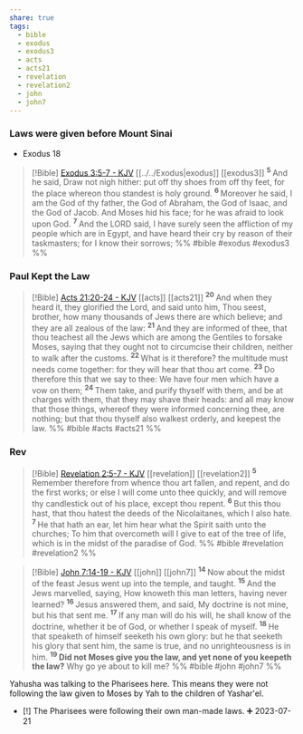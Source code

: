 ```yaml
---
share: true
tags:
  - bible
  - exodus
  - exodus3
  - acts
  - acts21
  - revelation
  - revelation2
  - john
  - john7
---
```




### Laws were given before Mount Sinai

- Exodus 18 


> [!Bible] [Exodus 3:5-7 - KJV](https://bible-api.com/exo+3:5-7?translation=kjv) [[../../Exodus|exodus]] [[exodus3]]
>  <sup> **5** </sup>And he said, Draw not nigh hither: put off thy shoes from off thy feet, for the place whereon thou standest is holy ground. <sup> **6** </sup>Moreover he said, I am the God of thy father, the God of Abraham, the God of Isaac, and the God of Jacob. And Moses hid his face; for he was afraid to look upon God. <sup> **7** </sup>And the LORD said, I have surely seen the affliction of my people which are in Egypt, and have heard their cry by reason of their taskmasters; for I know their sorrows;
 %% #bible #exodus #exodus3 %%


### Paul Kept the Law
> [!Bible] [Acts 21:20-24 - KJV](https://bible-api.com/Acts+21:20-24?translation=kjv) [[acts]] [[acts21]]
>  <sup> **20** </sup>And when they heard it, they glorified the Lord, and said unto him, Thou seest, brother, how many thousands of Jews there are which believe; and they are all zealous of the law: <sup> **21** </sup>And they are informed of thee, that thou teachest all the Jews which are among the Gentiles to forsake Moses, saying that they ought not to circumcise their children, neither to walk after the customs. <sup> **22** </sup>What is it therefore? the multitude must needs come together: for they will hear that thou art come. <sup> **23** </sup>Do therefore this that we say to thee: We have four men which have a vow on them; <sup> **24** </sup>Them take, and purify thyself with them, and be at charges with them, that they may shave their heads: and all may know that those things, whereof they were informed concerning thee, are nothing; but that thou thyself also walkest orderly, and keepest the law.
 %% #bible #acts #acts21 %%



### Rev

> [!Bible] [Revelation 2:5-7 - KJV](https://bible-api.com/reva+2:5-7?translation=kjv) [[revelation]] [[revelation2]]
>  <sup> **5** </sup>Remember therefore from whence thou art fallen, and repent, and do the first works; or else I will come unto thee quickly, and will remove thy candlestick out of his place, except thou repent. <sup> **6** </sup>But this thou hast, that thou hatest the deeds of the Nicolaitanes, which I also hate. <sup> **7** </sup>He that hath an ear, let him hear what the Spirit saith unto the churches; To him that overcometh will I give to eat of the tree of life, which is in the midst of the paradise of God.
 %% #bible #revelation #revelation2 %%




> [!Bible] [John 7:14-19 - KJV](https://bible-api.com/john+7:14-19?translation=kjv) [[john]] [[john7]]
>  <sup> **14** </sup>Now about the midst of the feast Jesus went up into the temple, and taught. <sup> **15** </sup>And the Jews marvelled, saying, How knoweth this man letters, having never learned? <sup> **16** </sup>Jesus answered them, and said, My doctrine is not mine, but his that sent me. <sup> **17** </sup>If any man will do his will, he shall know of the doctrine, whether it be of God, or whether I speak of myself. <sup> **18** </sup>He that speaketh of himself seeketh his own glory: but he that seeketh his glory that sent him, the same is true, and no unrighteousness is in him. <sup> **19** </sup>**Did not Moses give you the law, and yet none of you keepeth the law?** Why go ye about to kill me?
 %% #bible #john #john7 %%

Yahusha was talking to the Pharisees here. This means they were not following the law given to Moses by Yah to the children of Yashar'el.



- [!] The Pharisees were following their own man-made laws. ➕ 2023-07-21